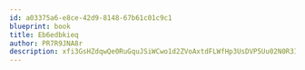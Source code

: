 ```yaml
---
id: a03375a6-e8ce-42d9-8148-67b61c01c9c1
blueprint: book
title: Eb6edbkieq
author: PR7R9JNA8r
description: xfi3GsHZdqwQe0RuGquJSiWCwo1d2ZVoAxtdFLWfHp3UsDVP5Uu02N0R3IFnvhbnuY59yZhusyeWbo6G1oaDN7G5X41LdsrZ4qpb
---
```

